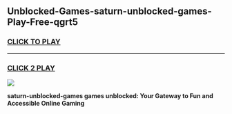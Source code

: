 
## Unblocked-Games-saturn-unblocked-games-Play-Free-qgrt5
<h3>
<a href="https://premium76.site?title=saturn-unblocked-games&ref=18A1">CLICK TO PLAY</a></h3>
<hr>

<h3>
<a href="https://premium76.site?title=saturn-unblocked-games&ref=18A1">CLICK 2 PLAY</a>
  
</h3>

<a href="https://premium76.site?title=saturn-unblocked-games&ref=18A1"><img src="https://clearcache.store/games.png"></a>


**saturn-unblocked-games games unblocked: Your Gateway to Fun and Accessible Online Gaming**
